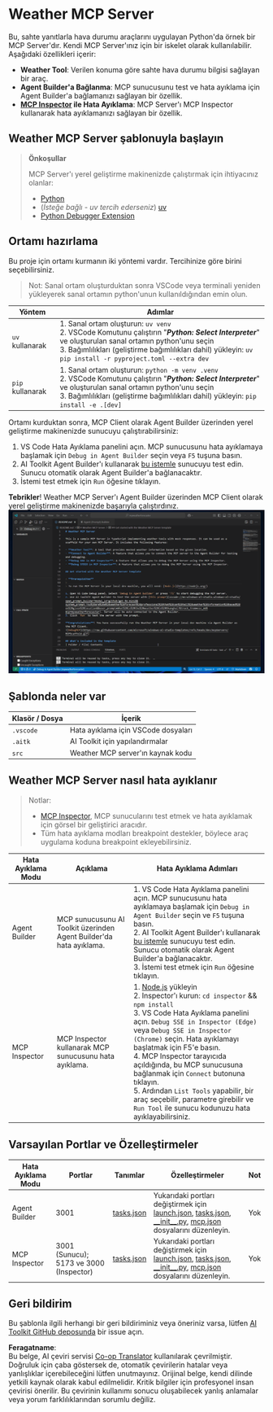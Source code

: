 <!--
CO_OP_TRANSLATOR_METADATA:
{
  "original_hash": "999c5e7623c1e2d5e5a07c2feb39eb67",
  "translation_date": "2025-06-10T06:30:17+00:00",
  "source_file": "10-StreamliningAIWorkflowsBuildingAnMCPServerWithAIToolkit/lab3/code/weather_mcp/README.md",
  "language_code": "tr"
}
-->
# Weather MCP Server

Bu, sahte yanıtlarla hava durumu araçlarını uygulayan Python'da örnek bir MCP Server'dır. Kendi MCP Server'ınız için bir iskelet olarak kullanılabilir. Aşağıdaki özellikleri içerir:

- **Weather Tool**: Verilen konuma göre sahte hava durumu bilgisi sağlayan bir araç.
- **Agent Builder'a Bağlanma**: MCP sunucusunu test ve hata ayıklama için Agent Builder'a bağlamanızı sağlayan bir özellik.
- **[MCP Inspector](https://github.com/modelcontextprotocol/inspector) ile Hata Ayıklama**: MCP Server'ı MCP Inspector kullanarak hata ayıklamanızı sağlayan bir özellik.

## Weather MCP Server şablonuyla başlayın

> **Önkoşullar**
>
> MCP Server'ı yerel geliştirme makinenizde çalıştırmak için ihtiyacınız olanlar:
>
> - [Python](https://www.python.org/)
> - (*İsteğe bağlı - uv tercih ederseniz*) [uv](https://github.com/astral-sh/uv)
> - [Python Debugger Extension](https://marketplace.visualstudio.com/items?itemName=ms-python.debugpy)

## Ortamı hazırlama

Bu proje için ortamı kurmanın iki yöntemi vardır. Tercihinize göre birini seçebilirsiniz.

> Not: Sanal ortam oluşturduktan sonra VSCode veya terminali yeniden yükleyerek sanal ortamın python'unun kullanıldığından emin olun.

| Yöntem | Adımlar |
| -------- | ----- |
| `uv` kullanarak | 1. Sanal ortam oluşturun: `uv venv` <br>2. VSCode Komutunu çalıştırın "***Python: Select Interpreter***" ve oluşturulan sanal ortamın python'unu seçin <br>3. Bağımlılıkları (geliştirme bağımlılıkları dahil) yükleyin: `uv pip install -r pyproject.toml --extra dev` |
| `pip` kullanarak | 1. Sanal ortam oluşturun: `python -m venv .venv` <br>2. VSCode Komutunu çalıştırın "***Python: Select Interpreter***" ve oluşturulan sanal ortamın python'unu seçin<br>3. Bağımlılıkları (geliştirme bağımlılıkları dahil) yükleyin: `pip install -e .[dev]` |

Ortamı kurduktan sonra, MCP Client olarak Agent Builder üzerinden yerel geliştirme makinenizde sunucuyu çalıştırabilirsiniz:
1. VS Code Hata Ayıklama panelini açın. MCP sunucusunu hata ayıklamaya başlamak için `Debug in Agent Builder` seçin veya `F5` tuşuna basın.
2. AI Toolkit Agent Builder'ı kullanarak [bu istemle](../../../../../../../../../../../open_prompt_builder) sunucuyu test edin. Sunucu otomatik olarak Agent Builder'a bağlanacaktır.
3. İstemi test etmek için `Run` öğesine tıklayın.

**Tebrikler**! Weather MCP Server'ı Agent Builder üzerinden MCP Client olarak yerel geliştirme makinenizde başarıyla çalıştırdınız.  
![DebugMCP](https://raw.githubusercontent.com/microsoft/windows-ai-studio-templates/refs/heads/dev/mcpServers/mcp_debug.gif)

## Şablonda neler var

| Klasör / Dosya | İçerik                                     |
| -------------- | ------------------------------------------ |
| `.vscode`    | Hata ayıklama için VSCode dosyaları         |
| `.aitk`      | AI Toolkit için yapılandırmalar              |
| `src`        | Weather MCP server'ın kaynak kodu             |

## Weather MCP Server nasıl hata ayıklanır

> Notlar:
> - [MCP Inspector](https://github.com/modelcontextprotocol/inspector), MCP sunucularını test etmek ve hata ayıklamak için görsel bir geliştirici aracıdır.
> - Tüm hata ayıklama modları breakpoint destekler, böylece araç uygulama koduna breakpoint ekleyebilirsiniz.

| Hata Ayıklama Modu | Açıklama | Hata Ayıklama Adımları |
| ------------------ | -------- | ---------------------- |
| Agent Builder | MCP sunucusunu AI Toolkit üzerinden Agent Builder'da hata ayıklama. | 1. VS Code Hata Ayıklama panelini açın. MCP sunucusunu hata ayıklamaya başlamak için `Debug in Agent Builder` seçin ve `F5` tuşuna basın.<br>2. AI Toolkit Agent Builder'ı kullanarak [bu istemle](../../../../../../../../../../../open_prompt_builder) sunucuyu test edin. Sunucu otomatik olarak Agent Builder'a bağlanacaktır.<br>3. İstemi test etmek için `Run` öğesine tıklayın. |
| MCP Inspector | MCP Inspector kullanarak MCP sunucusunu hata ayıklama. | 1. [Node.js](https://nodejs.org/) yükleyin<br> 2. Inspector'ı kurun: `cd inspector` && `npm install` <br> 3. VS Code Hata Ayıklama panelini açın. `Debug SSE in Inspector (Edge)` veya `Debug SSE in Inspector (Chrome)` seçin. Hata ayıklamayı başlatmak için F5'e basın.<br> 4. MCP Inspector tarayıcıda açıldığında, bu MCP sunucusuna bağlanmak için `Connect` butonuna tıklayın.<br> 5. Ardından `List Tools` yapabilir, bir araç seçebilir, parametre girebilir ve `Run Tool` ile sunucu kodunuzu hata ayıklayabilirsiniz.<br> |

## Varsayılan Portlar ve Özelleştirmeler

| Hata Ayıklama Modu | Portlar | Tanımlar | Özelleştirmeler | Not |
| ------------------ | ------- | -------- | --------------- | --- |
| Agent Builder | 3001 | [tasks.json](../../../../../../10-StreamliningAIWorkflowsBuildingAnMCPServerWithAIToolkit/lab3/code/weather_mcp/.vscode/tasks.json) | Yukarıdaki portları değiştirmek için [launch.json](../../../../../../10-StreamliningAIWorkflowsBuildingAnMCPServerWithAIToolkit/lab3/code/weather_mcp/.vscode/launch.json), [tasks.json](../../../../../../10-StreamliningAIWorkflowsBuildingAnMCPServerWithAIToolkit/lab3/code/weather_mcp/.vscode/tasks.json), [\_\_init\_\_.py](../../../../../../10-StreamliningAIWorkflowsBuildingAnMCPServerWithAIToolkit/lab3/code/weather_mcp/src/__init__.py), [mcp.json](../../../../../../10-StreamliningAIWorkflowsBuildingAnMCPServerWithAIToolkit/lab3/code/weather_mcp/.aitk/mcp.json) dosyalarını düzenleyin. | Yok |
| MCP Inspector | 3001 (Sunucu); 5173 ve 3000 (Inspector) | [tasks.json](../../../../../../10-StreamliningAIWorkflowsBuildingAnMCPServerWithAIToolkit/lab3/code/weather_mcp/.vscode/tasks.json) | Yukarıdaki portları değiştirmek için [launch.json](../../../../../../10-StreamliningAIWorkflowsBuildingAnMCPServerWithAIToolkit/lab3/code/weather_mcp/.vscode/launch.json), [tasks.json](../../../../../../10-StreamliningAIWorkflowsBuildingAnMCPServerWithAIToolkit/lab3/code/weather_mcp/.vscode/tasks.json), [\_\_init\_\_.py](../../../../../../10-StreamliningAIWorkflowsBuildingAnMCPServerWithAIToolkit/lab3/code/weather_mcp/src/__init__.py), [mcp.json](../../../../../../10-StreamliningAIWorkflowsBuildingAnMCPServerWithAIToolkit/lab3/code/weather_mcp/.aitk/mcp.json) dosyalarını düzenleyin. | Yok |

## Geri bildirim

Bu şablonla ilgili herhangi bir geri bildiriminiz veya öneriniz varsa, lütfen [AI Toolkit GitHub deposunda](https://github.com/microsoft/vscode-ai-toolkit/issues) bir issue açın.

**Feragatname**:  
Bu belge, AI çeviri servisi [Co-op Translator](https://github.com/Azure/co-op-translator) kullanılarak çevrilmiştir. Doğruluk için çaba göstersek de, otomatik çevirilerin hatalar veya yanlışlıklar içerebileceğini lütfen unutmayınız. Orijinal belge, kendi dilinde yetkili kaynak olarak kabul edilmelidir. Kritik bilgiler için profesyonel insan çevirisi önerilir. Bu çevirinin kullanımı sonucu oluşabilecek yanlış anlamalar veya yorum farklılıklarından sorumlu değiliz.